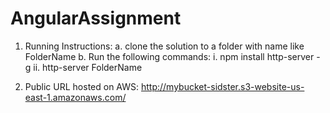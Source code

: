 # AngularAssignment

1. Running Instructions:
  a.   clone the solution to a folder with name like FolderName
  b. Run the following commands:
  i.   npm install http-server -g
  ii.   http-server FolderName

2. Public URL hosted on AWS: http://mybucket-sidster.s3-website-us-east-1.amazonaws.com/
